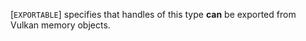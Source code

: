[`EXPORTABLE`] specifies that handles
of this type  **can**  be exported from Vulkan memory objects.